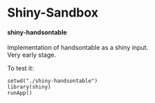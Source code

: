 Shiny-Sandbox
=============

#### shiny-handsontable

Implementation of handsontable as a shiny input.  
Very early stage.

To test it:

    setwd("./shiny-handsontable")
    library(shiny)
    runApp()
